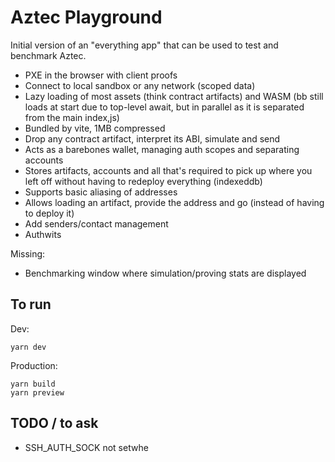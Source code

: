 # Aztec Playground

Initial version of an "everything app" that can be used to test and benchmark Aztec.

  * PXE in the browser with client proofs
  * Connect to local sandbox or any network (scoped data)
  * Lazy loading of most assets (think contract artifacts) and WASM (bb still loads at start due to top-level await, but in parallel as it is separated from the main index,js)
  * Bundled by vite, 1MB compressed
  * Drop any contract artifact, interpret its ABI, simulate and send
  * Acts as a barebones wallet, managing auth scopes and separating accounts
  * Stores artifacts, accounts and all that's required to pick up where you left off without having to redeploy everything (indexeddb)
  * Supports basic aliasing of addresses
  * Allows loading an artifact, provide the address and go (instead of having to deploy it)
  * Add senders/contact management
  * Authwits

Missing:

  * Benchmarking window where simulation/proving stats are displayed

## To run

Dev:

```
yarn dev
```

Production:

```
yarn build
yarn preview
``````

## TODO / to ask

- SSH_AUTH_SOCK not setwhe
